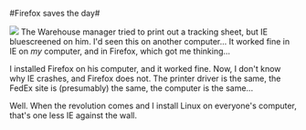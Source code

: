#Firefox saves the day#

![](http://sfx-images.mozilla.org/affiliates/Buttons/180x60/safer.gif) The Warehouse manager tried to print out a tracking sheet, but IE bluescreened on him. I'd seen this on another computer... It worked fine in IE on *my* computer, and in Firefox, which got me thinking...

I installed Firefox on his computer, and it worked fine. Now, I don't know why IE crashes, and Firefox does not. The printer driver is the same, the FedEx site is (presumably) the same, the computer is the same...

Well. When the revolution comes and I install Linux on everyone's computer, that's one less IE against the wall.
